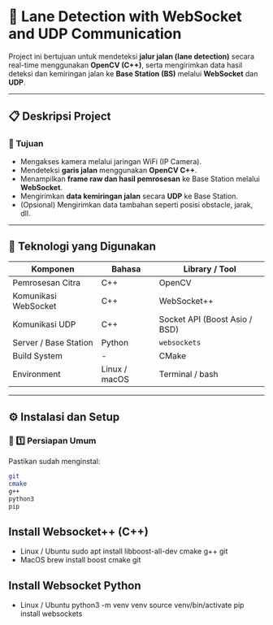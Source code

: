 # 🚀 Lane Detection with WebSocket and UDP Communication

Project ini bertujuan untuk mendeteksi **jalur jalan (lane detection)** secara real-time menggunakan **OpenCV (C++)**, serta mengirimkan data hasil deteksi dan kemiringan jalan ke **Base Station (BS)** melalui **WebSocket** dan **UDP**.

---

## 📋 Deskripsi Project

### 🎯 Tujuan
- Mengakses kamera melalui jaringan WiFi (IP Camera).
- Mendeteksi **garis jalan** menggunakan **OpenCV C++**.
- Menampilkan **frame raw dan hasil pemrosesan** ke Base Station melalui **WebSocket**.
- Mengirimkan **data kemiringan jalan** secara **UDP** ke Base Station.
- (Opsional) Mengirimkan data tambahan seperti posisi obstacle, jarak, dll.

---

## 🧩 Teknologi yang Digunakan

| Komponen | Bahasa | Library / Tool |
|-----------|---------|----------------|
| Pemrosesan Citra | C++ | OpenCV |
| Komunikasi WebSocket | C++ | WebSocket++ |
| Komunikasi UDP | C++ | Socket API (Boost Asio / BSD) |
| Server / Base Station | Python | `websockets` |
| Build System | - | CMake |
| Environment | Linux / macOS | Terminal / bash |

---

## ⚙️ Instalasi dan Setup

### 🧱 1️⃣ Persiapan Umum

Pastikan sudah menginstal:
```bash
git
cmake
g++
python3
pip 
```
## Install Websocket++ (C++)

- Linux / Ubuntu
  sudo apt install libboost-all-dev cmake g++ git
- MacOS
  brew install boost cmake git

## Install Websocket Python
- Linux / Ubuntu
  python3 -m venv venv
  source venv/bin/activate
  pip install websockets
